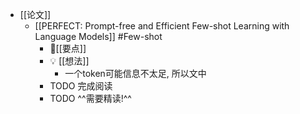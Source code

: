 - [[论文]]
	- [[PERFECT: Prompt-free and Efficient Few-shot Learning with Language Models]] #Few-shot
		- 📌[[要点]]
		- 💡  [[想法]]
			- 一个token可能信息不太足, 所以文中
		- TODO 完成阅读
		- TODO ^^需要精读!^^